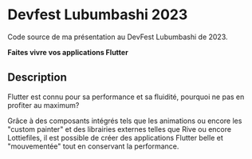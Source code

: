 # Devfest Lubumbashi 2023
Code source de ma présentation au DevFest Lubumbashi de 2023.

**Faites vivre vos applications Flutter**

## Description
Flutter est connu pour sa performance et sa fluidité, pourquoi ne pas en profiter au maximum?

Grâce à des composants intégrés tels que les animations ou encore les "custom painter" et des librairies externes telles que Rive ou encore Lottiefiles, il est possible de créer des applications Flutter belle et "mouvementée" tout en conservant la performance.
